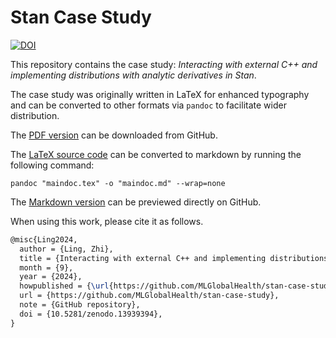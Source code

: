 # Stan Case Study
[![DOI](https://zenodo.org/badge/854074900.svg)](https://doi.org/10.5281/zenodo.13939394)

This repository contains the case study: *Interacting with external C++ and implementing distributions with analytic derivatives in Stan*.

The case study was originally written in LaTeX for enhanced typography and can be converted to other formats via `pandoc` to facilitate wider distribution.

The [PDF version](/docs/maindoc.pdf) can be downloaded from GitHub.

The [LaTeX source code](/docs/maindoc.tex) can be converted to markdown by running the following command:

```shell
pandoc "maindoc.tex" -o "maindoc.md" --wrap=none
```

The [Markdown version](/docs/maindoc.md) can be previewed directly on GitHub.



When using this work, please cite it as follows.
```latex
@misc{Ling2024,
  author = {Ling, Zhi},
  title = {Interacting with external C++ and implementing distributions with analytic derivatives in Stan},
  month = {9},
  year = {2024},
  howpublished = {\url{https://github.com/MLGlobalHealth/stan-case-study}},
  url = {https://github.com/MLGlobalHealth/stan-case-study},
  note = {GitHub repository},
  doi = {10.5281/zenodo.13939394},
}
```
